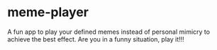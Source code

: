 # meme-player
A fun app to play your defined memes instead of personal mimicry to achieve the best effect. Are you in a funny situation, play it!!!
